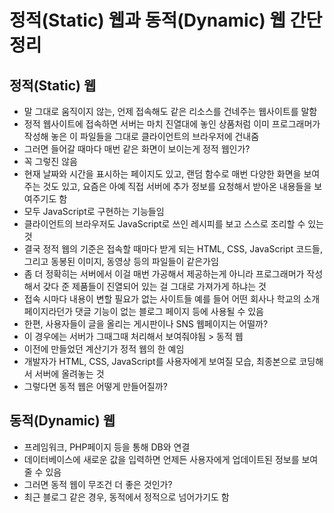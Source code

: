 # 정적(Static) 웹과 동적(Dynamic) 웹 간단 정리

## 정적(Static) 웹

- 말 그대로 움직이지 않는, 언제 접속해도 같은 리소스를 건네주는 웹사이트를 말함
- 정적 웹사이트에 접속하면 서버는 마치 진열대에 놓인 상품처럼 이미 프로그래머가 작성해 놓은 이 파일들을 그대로 클라이언트의 브라우저에 건내줌
- 그러면 들어갈 때마다 매번 같은 화면이 보이는게 정적 웹인가?
- 꼭 그렇진 않음
- 현재 날짜와 시간을 표시하는 페이지도 있고, 랜덤 함수로 매번 다양한 화면을 보여주는 것도 있고, 요즘은 아예 직접 서버에 추가 정보를 요청해서 받아온 내용들을 보여주기도 함
- 모두 JavaScript로 구현하는 기능들임
- 클라이언트의 브라우저도 JavaScript로 쓰인 레시피를 보고 스스로 조리할 수 있는 것
- 결국 정적 웹의 기준은 접속할 때마다 받게 되는 HTML, CSS, JavaScript 코드들, 그리고 동봉된 이미지, 동영상 등의 파일들이 같은가임
- 좀 더 정확히는 서버에서 이걸 매번 가공해서 제공하는게 아니라 프로그래머가 작성해서 갖다 준 제품들이 진열되어 있는 걸 그대로 가져가게 하냐는 것
- 접속 시마다 내용이 변할 필요가 없는 사이트들 예를 들어 어떤 회사나 학교의 소개 페이지라던가 댓글 기능이 없는 블로그 페이지 등에 사용될 수 있음
- 한편, 사용자들이 글을 올리는 게시판이나 SNS 웹페이지는 어떨까?
- 이 경우에는 서버가 그때그때 처리해서 보여줘야됨 > 동적 웹
- 이전에 만들었던 계산기가 정적 웹의 한 예임
- 개발자가 HTML, CSS, JavaScript를 사용자에게 보여질 모습, 최종본으로 코딩해서 서버에 올려놓는 것
- 그렇다면 동적 웹은 어떻게 만들어질까?

## 동적(Dynamic) 웹

- 프레임워크, PHP페이지 등을 통해 DB와 연결
- 데이터베이스에 새로운 값을 입력하면 언제든 사용자에게 업데이트된 정보를 보여줄 수 있음
- 그러면 동적 웹이 무조건 더 좋은 것인가?
- 최근 블로그 같은 경우, 동적에서 정적으로 넘어가기도 함



